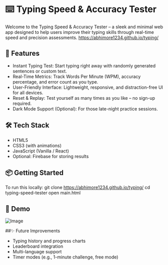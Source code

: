 
# ⌨️ Typing Speed & Accuracy Tester
Welcome to the Typing Speed & Accuracy Tester – a sleek and minimal web app designed to help users improve their typing skills through real-time speed and precision assessments.
https://abhimore1234.github.io/typing/
## 🚀 Features
- Instant Typing Test: Start typing right away with randomly generated sentences or custom text.
- Real-Time Metrics: Track Words Per Minute (WPM), accuracy percentage, and error count as you type.
- User-Friendly Interface: Lightweight, responsive, and distraction-free UI for all devices.
- Reset & Replay: Test yourself as many times as you like – no sign-up required.
- Dark Mode Support (Optional): For those late-night practice sessions.
## 🛠️ Tech Stack
- HTML5
- CSS3 (with animations)
- JavaScript (Vanilla / React)
- Optional: Firebase for storing results
## 📦 Getting Started
To run this locally:
git clone  https://abhimore1234.github.io/typing/
cd typing-speed-tester
open main.html
## 📸 Demo
![Image](https://github.com/user-attachments/assets/20580b8f-921b-4cd7-a13b-35148fc05a07)

##✨ Future Improvements
- Typing history and progress charts
- Leaderboard integration
- Multi-language support
- Timer modes (e.g., 1-minute challenge, free mode)

